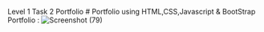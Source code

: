 Level 1 Task 2 Portfolio # Portfolio using HTML,CSS,Javascript & BootStrap Portfolio :
![Screenshot (79)](https://user-images.githubusercontent.com/77200630/176346883-02291eae-83af-40f3-ace6-89b86d5d997f.png)
